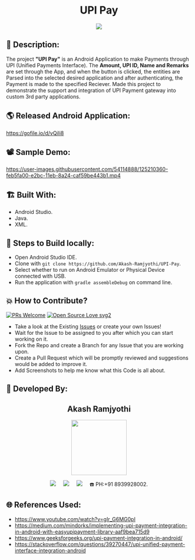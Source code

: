 <h1 align="center">UPI Pay</h1>

<p align="center">
<img src="https://user-images.githubusercontent.com/54114888/125209830-52264900-e2b9-11eb-8f7b-3a1c7a1fca3a.png" width="" height="">
</p>

## 📜 Description:
The project **"UPI Pay"** is an Android Application to make Payments through UPI (Unified Payments Interface). The **Amount, UPI ID, Name and Remarks** are set through the App, and when the button is clicked, the entities are Parsed into the selected desired application and after authenticating, the Payment is made to the specified Reciever. Made this project to demonstrate the support and integration of UPI Payment gateway into custom 3rd party applications.

## 🌎 Released Android Application:
https://gofile.io/d/vQili8

## 📽 Sample Demo:
https://user-images.githubusercontent.com/54114888/125210360-feb5fa00-e2bc-11eb-8a24-caf59be443b1.mp4

## 🏗 Built With:
- Android Studio.
- Java.
- XML.

## 🧪 Steps to Build locally:
- Open Android Studio IDE.
- Clone with `git clone https://github.com/Akash-Ramjyothi/UPI-Pay`.
- Select whether to run on Android Emulator or Physical Device connected with USB.
- Run the application with `gradle assembleDebug` on command line.

## 💥 How to Contribute?

[![PRs Welcome](https://img.shields.io/badge/PRs-welcome-brightgreen.svg?style=flat-square)](http://makeapullrequest.com)
[![Open Source Love svg2](https://badges.frapsoft.com/os/v2/open-source.svg?v=103)](https://github.com/ellerbrock/open-source-badges/) 

- Take a look at the Existing [Issues](https://github.com/Akash-Ramjyothi/UPI-Pay/issues) or create your own Issues!
- Wait for the Issue to be assigned to you after which you can start working on it.
- Fork the Repo and create a Branch for any Issue that you are working upon.
- Create a Pull Request which will be promptly reviewed and suggestions would be added to improve it.
- Add Screenshots to help me know what this Code is all about.

## 👦 Developed By:
<h2 align="center">Akash Ramjyothi</h2>
<p align="center">
  <a href="https://github.com/Akash-Ramjyothi"><img src="https://avatars.githubusercontent.com/u/54114888?v=4" width=150px height=150px /></a> 
    
<p align="center">
  <a target="_blank"href="https://www.linkedin.com/in/akash-ramjyothi/"><img src="https://img.shields.io/badge/linkedin-%230077B5.svg?&style=for-the-badge&logo=linkedin&logoColor=white" /></a>&nbsp;&nbsp;&nbsp;&nbsp;
  <a href="mailto:akash.ramjyothi@gmail.com?subject=Hello%20Akash,%20From%20Github"><img src="https://img.shields.io/badge/gmail-%23D14836.svg?&style=for-the-badge&logo=gmail&logoColor=white" /></a>&nbsp;&nbsp;&nbsp;&nbsp;
  <a href="https://www.instagram.com/akash.ramjyothi/"><img src="https://img.shields.io/badge/instagram-%23D14836.svg?&style=for-the-badge&logo=instagram&logoColor=pink" /></a>&nbsp;&nbsp;&nbsp;&nbsp;
  ☎️ PH:+91 8939928002.
</p>

## 🌐 References Used:
- https://www.youtube.com/watch?v=gIr_G6MG0pI
- https://medium.com/mindorks/implementing-upi-payment-integration-in-android-with-easyupipayment-library-aaf9bea715d9
- https://www.geeksforgeeks.org/upi-payment-integration-in-android/
- https://stackoverflow.com/questions/39270447/upi-unified-payment-interface-integration-android
